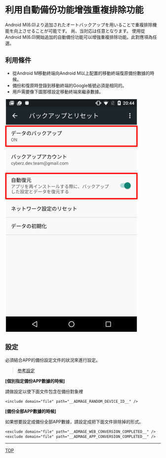 # 利用自動備份功能增強重複排除功能

Android M(6.0)より追加されたオートバックアップを用いることで重複排除機能を向上させることが可能です。
尚、当対応は任意となります。
使用從Android M(6.0)開始追加的自動備份功能可以增強重複排除功能。此對應項為任選。

## 利用條件

* 從Android M移動終端向Android M以上配置的移動終端復原備份數據的時候。
* 備份和復原時登錄到移動終端的Google帳號必須是相同的。
* 用戶需要像下圖那樣設定移動終端來繼承數據。

![設定画面](./img01.png)

## 設定

  必須結合APP的備份設定文件的狀況來進行設定。

> [参考設定](https://developer.android.com/training/backup/autosyncapi.html)

**[個別指定備份APP數據的時候]**

  請做設定以使下面文件包含在備份對象裡

```
<include domain="file" path="__ADMAGE_RANDOM_DEVICE_ID__" />
```

**[備份全部APP數據的時候]**

  如果想要設定成備份全部APP數據，請設定成把下面文件排除掉的形式。

```
<exclude domain="file" path="__ADMAGE_WEB_CONVERSION_COMPLETED__" />
<exclude domain="file" path="__ADMAGE_APP_CONVERSION_COMPLETED__" />
```

---
[TOP](/lang/tw/README.md)
